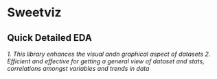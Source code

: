 # Sweetviz
## Quick Detailed EDA
_1. This library enhances the visual andn graphical aspect of datasets_
_2. Efficient and effective for getting a general view of dataset and stats, correlations amongst variables and trends in data_
